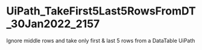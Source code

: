 # UiPath_TakeFirst5Last5RowsFromDT_30Jan2022_2157
Ignore middle rows and take only first &amp; last 5 rows from a DataTable UiPath
